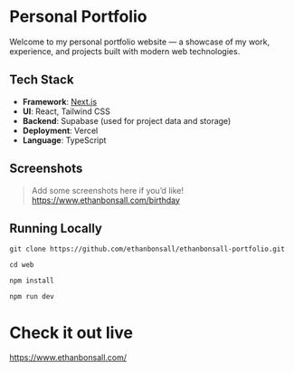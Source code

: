 # Personal Portfolio

Welcome to my personal portfolio website — a showcase of my work, experience, and projects built with modern web technologies.

##  Tech Stack

- **Framework**: [Next.js](https://nextjs.org/)
- **UI**: React, Tailwind CSS
- **Backend**: Supabase (used for project data and storage)
- **Deployment**: Vercel
- **Language**: TypeScript

## Screenshots

> Add some screenshots here if you’d like! 
https://www.ethanbonsall.com/birthday

## Running Locally

    git clone https://github.com/ethanbonsall/ethanbonsall-portfolio.git
```
cd web
```
```
npm install
```
```
npm run dev
```
# Check it out live
https://www.ethanbonsall.com/
